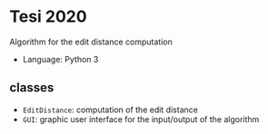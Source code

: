 # Tesi 2020

Algorithm for the edit distance computation

* Language: Python 3

## classes
* `EditDistance`: computation of the edit distance
* `GUI`: graphic user interface for the input/output of the algorithm

